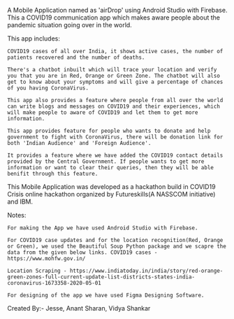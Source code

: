 A Mobile Application named as 'airDrop' using Android Studio with Firebase. This a COVID19 communication app which makes aware people about the pandemic situation going over in the world.

This app includes:

    COVID19 cases of all over India, it shows active cases, the number of patients recovered and the number of deaths.
    
    There's a chatbot inbuilt which will trace your location and verify you that you are in Red, Orange or Green Zone. The chatbot will also get to know about your symptoms and will give a percentage of chances of you having CoronaVirus.
    
    This app also provides a feature where people from all over the world can write blogs and messages on COVID19 and their experiences, which will make people to aware of COVID19 and let them to get more information.
    
    This app provides feature for people who wants to donate and help government to fight with CoronaVirus, there will be donation link for both 'Indian Audience' and 'Foreign Audience'.
    
    It provides a feature where we have added the COVID19 contact details provided by the Central Government. If people wants to get more information or want to clear their queries, then they will be able benifit through this feature.

This Mobile Application was developed as a hackathon build in COVID19 Crisis online hackathon organized by Futureskills(A NASSCOM initiative) and IBM.

Notes:

    For making the App we have used Android Studio with Firebase.

    For COVID19 case updates and for the location recognition(Red, Orange or Green), we used the Beautiful Soup Python package and we scapre the data from the given below links. COVID19 cases - https://www.mohfw.gov.in/

    Location Scraping - https://www.indiatoday.in/india/story/red-orange-green-zones-full-current-update-list-districts-states-india-coronavirus-1673358-2020-05-01

    For designing of the app we have used Figma Designing Software.
    
    
                                                                                                                                        
                                                                                                                                        
                                                                                                                                        
                                                                                                                                        
  
 Created By:- Jesse, Anant Sharan, Vidya Shankar
